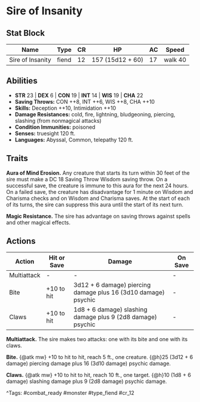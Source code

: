 # Sire of Insanity

## Stat Block

| Name | Type | CR | HP | AC | Speed |
|------|------|----|----|----|-------|
| Sire of Insanity | fiend | 12 | 157 (15d12 + 60) | 17 | walk 40 |

## Abilities

- **STR** 23 | **DEX** 6 | **CON** 19 | **INT** 14 | **WIS** 19 | **CHA** 22
- **Saving Throws:** CON ++8, INT ++6, WIS ++8, CHA ++10  
- **Skills:** Deception ++10, Intimidation ++10  
- **Damage Resistances:** cold, fire, lightning, bludgeoning, piercing, slashing (from nonmagical attacks)  
- **Condition Immunities:** poisoned  
- **Senses:** truesight 120 ft.  
- **Languages:** Abyssal, Common, telepathy 120 ft.

## Traits

**Aura of Mind Erosion.** Any creature that starts its turn within 30 feet of the sire must make a DC 18 Saving Throw Wisdom saving throw. On a successful save, the creature is immune to this aura for the next 24 hours. On a failed save, the creature has disadvantage for 1 minute on Wisdom and Charisma checks and on Wisdom and Charisma saves. At the start of each of its turns, the sire can suppress this aura until the start of its next turn.

**Magic Resistance.** The sire has advantage on saving throws against spells and other magical effects.


## Actions

| Action | Hit or Save | Damage | On Save |
|--------|--------------|--------|----------|
| Multiattack | - | - | - |
| Bite | +10 to hit | 3d12 + 6 damage) piercing damage plus 16 (3d10 damage) psychic | - |
| Claws | +10 to hit | 1d8 + 6 damage) slashing damage plus 9 (2d8 damage) psychic | - |

**Multiattack.** The sire makes two attacks: one with its bite and one with its claws.

**Bite.** {@atk mw} +10 to hit to hit, reach 5 ft., one creature. {@h}25 (3d12 + 6 damage) piercing damage plus 16 (3d10 damage) psychic damage.

**Claws.** {@atk mw} +10 to hit to hit, reach 10 ft., one target. {@h}10 (1d8 + 6 damage) slashing damage plus 9 (2d8 damage) psychic damage.


^Tags: #combat_ready #monster #type_fiend #cr_12